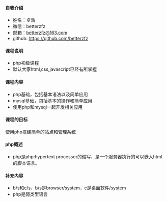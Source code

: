 #### 自我介绍
* 姓名：卓浩
* 微信：betterzfz
* 邮箱：betterzfz@163.com
* github: https://github.com/betterzfz

#### 课程说明
* php初级课程
* 默认大家html,css,javascript已经有所掌握

#### 课程内容
* php基础，包括基本语法以及简单应用
* mysql基础，包括基本的操作和简单应用
* 使用php和mysql一起开发相关应用

#### 课程的目标
使用php搭建简单的站点和管理系统

#### php概述
* php是php:hypertext processor的缩写，是一个服务器执行的可以嵌入html的脚本语言。

#### 补充内容
* b/s和c/s，b/s是browser/system，c是桌面软件/system
* php是弱类型语言